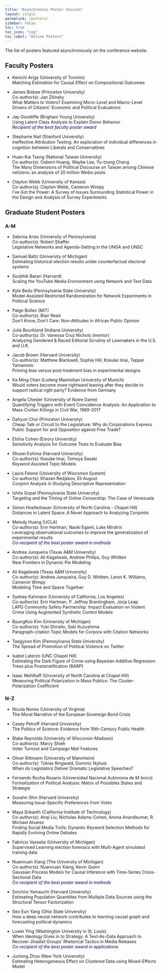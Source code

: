 ```yaml
---
title: "Asynchronous Poster Session"
layout: single
permalink: /posters/
sidebar: false
toc: true
toc_icon: "cog"
toc_label: "Online Posters"
---
```


The list of posters featured asynchronously on the conference website.

## Faculty Posters

- Kenichi Ariga (University of Toronto)<br>
Matching Estimation for Causal Effect on Compositional Outcomes

- James Bisbee (Princeton University)<br>
Co-author(s): Jan Zilinsky<br>
What Matters to Voters? Examining Micro-Level and Macro-Level Drivers of Citizens' Economic and Political Evaluations

- Jay Goodliffe (Brigham Young University)<br>
Using Latent Class Analysis to Explain Donor Behavior<br>
<span style="color:#00008B;"><i>Recipient of the best faculty poster award</i></span>

- Stephanie Nail (Stanford University)<br>
Ineﬀective Attribution Testing: An exploration of individual diﬀerences in cognition between Liberals and Conservatives

- Huan-Kai Tseng (National Taiwan University)<br>
Co-author(s): Osbern Huang, Waybe Lee, Yu-tzung Chang<br>
The Many Dimensions of Political Discourse on Taiwan among Chinese netizens: an analysis of 20 million Weibo posts

- Clayton Webb (University of Kansas)<br>
Co-author(s): Clayton Webb, Cameron Wimpy<br>
I’ve Got the Power: A Survey of Issues Surrounding Statistical Power in the Design and Analysis of Survey Experiments

## Graduate Student Posters

### A-M

- Sabrina Arias (University of Pennsylvania)<br>
Co-author(s): Robert Shaffer<br>
Legislative Networks and Agenda-Setting in the UNGA and UNSC

- Samuel Baltz (University of Michigan)<br>
Estimating historical election results under counterfactual electoral systems

- Soubhik Barari (Harvard)<br>
Scaling the YouTube Media Environment using Network and Text Data

- Kyle Bedu (Pennsylvania State University)<br>
Model-Assisted Restricted Randomization for Network Experiments in Political Science

- Paige Bollen (MIT)<br>
Co-author(s): Blair Read<br>
Don’t Know, Don’t Care: Non-Attitudes in African Public Opinion

- Julia Bourkland (Indiana University)<br>
Co-author(s): Dr. Vanessa Cruz Nichols (mentor)<br>
Analyzing Gendered & Raced Editorial Scrutiny of Lawmakers in the U.S. and U.K.

- Jacob Brown (Harvard University)<br>
Co-author(s): Matthew Blackwell, Sophie Hill, Kosuke Imai, Teppei Yamamoto<br>
Priming bias versus post-treatment bias in experimental designs

- Ka Ming Chan (Ludwig Maximilian University of Munich)<br>
Would voters become more rightward leaning after they decide to support radical right party? Evidence from Germany

- Angela Chesler (University of Notre Dame)<br>
Quantifying Triggers with Event Coincidence Analysis: An Application to Mass Civilian Killings in Civil War, 1989-2017

- Dahyun Choi (Princeton University)<br>
Cheap Talk or Circuit to the Legislature: Why do Corporations Express Public Support for and Opposition against Free Trade?

- Elisha Cohen (Emory University)<br>
Sensitivity Analysis for Outcome Tests to Evaluate Bias

- Shusei Eshima (Harvard University)<br>
Co-author(s): Kosuke Imai, Tomoya Sasaki<br>
Keyword Assisted Topic Models

- Laura Felone (University of Wisconsin System)<br>
Co-author(s): Khasan Redjabov, Eli August<br>
Conjoint Analysis in Studying Descriptive Representation

- Ishita Gopal (Pennsylvania State University)<br>
Targeting and the Timing of Online Censorship: The Case of Venezuela

- Simon Hoellerbauer (University of North Carolina - Chapel Hill)<br>
Distances in Latent Space: A Novel Approach to Analyzing Conjoints

- Melody Huang (UCLA)<br>
Co-author(s): Erin Hartman, Naoki Egami, Luke Miratrix<br>
Leveraging observational outcomes to improve the generalization of experimental results<br>
<span style="color:#00008B;"><i>Co-recipient of the best poster award in methods</i></span>

- Andrea Junqueira (Texas A&M University)<br>
Co-author(s): Ali Kagalwala, Andrew Philips, Guy Whitten<br>
New Frontiers in Dynamic Pie Modeling

- Ali Kagalwala (Texas A&M University)<br>
Co-author(s): Andrea Junqueira, Guy D. Whitten, Laron K. Williams, Cameron Wimpy<br>
Modeling Time and Space Together

- Sydney Kahmann (University of California, Los Angeles)<br>
Co-author(s): Erin Hartman, P. Jeffrey Brantingham, Jorja Leap<br>
LAPD Community Safety Partnership: Impact Evaluation on Violent Crime Using Augmented Synthetic Control Models

- ByungKoo Kim (University of Michigan)<br>
Co-author(s): Yuki Shiraito, Saki Kuzushima<br>
Paragraph-citation Topic Models for Corpora with Citation Networks

- Taegyoon Kim (Pennsylvania State University)<br>
The Spread of Promotion of Political Violence on Twitter

- Isabel Laterzo (UNC Chapel Hill)<br>
Estimating the Dark Figure of Crime using Bayesian Additive Regression Trees plus Poststratification (BARP)

- Isaac Mehlhaff (University of North Carolina at Chapel Hill)<br>
Measuring Political Polarization in Mass Publics: The Cluster-Polarization Coefficient

### N-Z

- Nicola Nones (University of Virginia)<br>
The Moral Narrative of the European Sovereign Bond Crisis

- Casey Petroff (Harvard University)<br>
The Politics of Science: Evidence from 19th-Century Public Health

- Blake Reynolds (University of Wisconsin-Madison)<br>
Co-author(s): Marcy Shieh<br>
Voter Turnout and Campaign Mail Features

- Oliver Rittmann (University of Mannheim)<br>
Co-author(s): Tobias Ringwald, Dominic Nyhuis<br>
When do Legislators Deliver Dramatic Legislative Speeches?

- Fernando Rocha Rosario (Universidad Nacional Autónoma de M´éxico)<br>
Formalization of Political Analysis: Matrix of Possibles States and Strategie

- Sooahn Shin (Harvard University)<br>
Measuring Issue-Specific Preferences from Votes

- Maya Srikanth (California Institute of Technology)<br>
Co-author(s): Anqi Liu, Nicholas Adams-Cohen, Anima Anandkumar, R. Michael Alvarez<br>
Finding Social Media Trolls: Dynamic Keyword Selection Methods for Rapidly Evolving Online Debates

- Fabricio Vasselai (University of Michigan)<br>
Supervised Learning election forensics with Multi-Agent simulated training data

- Nuannuan Xiang (The University of Michigan)<br>
Co-author(s): Nuannuan Xiang; Kevin Quinn<br>
Gaussian Process Models for Causal Inference with Time-Series Cross-Sectional Data<br>
<span style="color:#00008B;"><i>Co-recipient of the best poster award in methods</i></span>

- Soichiro Yamauchi (Harvard University)<br>
Estimating Population Quantities from Multiple Data Sources using the Structural Tensor Factorization

- Seo Eun Yang (Ohio State University)<br>
How a deep neural network contributes to learning causal graph and forecasting political dynamics

- Luwei Ying (Washington University in St. Louis)<br>
When Ideology Gives in to Strategy: A Text-As-Data Approach to Recover Jihadist Groups’ Rhetorical Tactics in Media Releases<br>
<span style="color:#00008B;"><i>Co-recipient of the best poster award in applications</i></span>

- Junlong Zhou (New York University)<br>
Estimating Heterogeneous Effect on Clustered Data using Mixed-Effects Model

